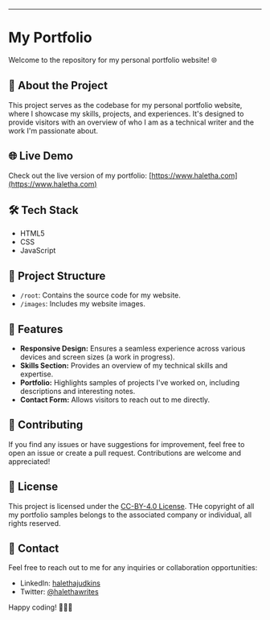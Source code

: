 ---
# My Portfolio

Welcome to the repository for my personal portfolio website! 🌐

## 🚀 About the Project

This project serves as the codebase for my personal portfolio website, where I showcase my skills, projects, and experiences. It's designed to provide visitors with an overview of who I am as a technical writer and the work I'm passionate about.

## 🌐 Live Demo

Check out the live version of my portfolio: [https://www.haletha.com](https://www.haletha.com)

## 🛠️ Tech Stack

- HTML5
- CSS
- JavaScript

## 📁 Project Structure

- `/root`: Contains the source code for my website.
- `/images`: Includes my website images.

## 🚀 Features

- **Responsive Design:** Ensures a seamless experience across various devices and screen sizes (a work in progress).
- **Skills Section:** Provides an overview of my technical skills and expertise.
- **Portfolio:** Highlights samples of projects I've worked on, including descriptions and interesting notes.
- **Contact Form:** Allows visitors to reach out to me directly.

## 🤝 Contributing

If you find any issues or have suggestions for improvement, feel free to open an issue or create a pull request. Contributions are welcome and appreciated!

## 📝 License

This project is licensed under the [CC-BY-4.0 License](https://choosealicense.com/licenses/cc-by-4.0/).
THe copyright of all my portfolio samples belongs to the associated company or individual, all rights reserved.

## 📧 Contact

Feel free to reach out to me for any inquiries or collaboration opportunities:

- LinkedIn: [halethajudkins](https://www.linkedin.com/in/halethajudkins)
- Twitter: [@halethawrites](https://twitter.com/halethawrites)

Happy coding! 👩‍💻🚀
